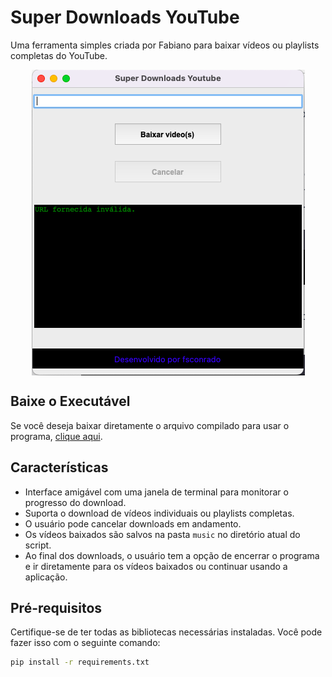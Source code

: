 # Super Downloads YouTube

Uma ferramenta simples criada por Fabiano para baixar vídeos ou playlists completas do YouTube. 

<div style="display: flex; justify-content: center;">
  <img src="tela.png" alt="Screenshot do App"/>
</div>


## Baixe o Executável

Se você deseja baixar diretamente o arquivo compilado para usar o programa, [clique aqui](https://github.com/fsconrado/baixarvideoyoutube/raw/main/dist/baixarvideoyoutube).


## Características

- Interface amigável com uma janela de terminal para monitorar o progresso do download.
- Suporta o download de vídeos individuais ou playlists completas.
- O usuário pode cancelar downloads em andamento.
- Os vídeos baixados são salvos na pasta `music` no diretório atual do script.
- Ao final dos downloads, o usuário tem a opção de encerrar o programa e ir diretamente para os vídeos baixados ou continuar usando a aplicação.

## Pré-requisitos

Certifique-se de ter todas as bibliotecas necessárias instaladas. Você pode fazer isso com o seguinte comando:

```bash
pip install -r requirements.txt

